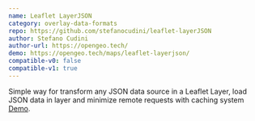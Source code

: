```yaml
---
name: Leaflet LayerJSON
category: overlay-data-formats
repo: https://github.com/stefanocudini/leaflet-layerJSON
author: Stefano Cudini
author-url: https://opengeo.tech/
demo: https://opengeo.tech/maps/leaflet-layerjson/
compatible-v0: false
compatible-v1: true
---
```


Simple way for transform any JSON data source in a Leaflet Layer, load JSON data in layer and minimize remote requests with caching system <a href="https://opengeo.tech/maps/leaflet-layerjson/">Demo</a>.

